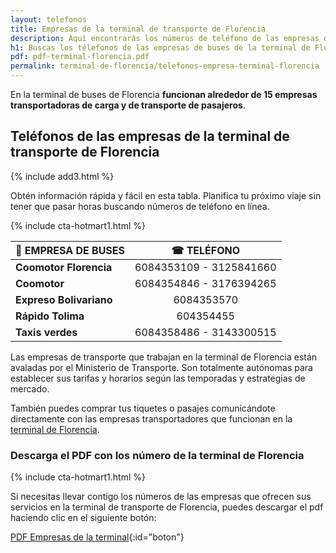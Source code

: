 ```yaml
---
layout: telefonos
title: Empresas de la terminal de transporte de Florencia
description: Aquí encontrarás los números de teléfono de las empresas de la Terminal de Transporte de Florencia. Llama o descarga la lista gratis.
h1: Buscas los télefonos de las empresas de buses de la terminal de Florencia?
pdf: pdf-terminal-florencia.pdf
permalink: terminal-de-florencia/telefonos-empresa-terminal-florencia
---
```

En la terminal de buses de Florencia **funcionan alrededor de 15 empresas transportadoras de carga y de transporte de pasajeros**.

## Teléfonos de las empresas de la terminal de transporte de Florencia

{% include add3.html %}

Obtén información rápida y fácil en esta tabla. Planifica tu próximo viaje sin tener que pasar horas buscando números de teléfono en línea.

{% include cta-hotmart1.html %}

| 🚌 EMPRESA DE BUSES | ☎ TELÉFONO |
| :--- | :---: |
| **Coomotor Florencia** | 6084353109 - 3125841660 |
| **Coomotor** | 6084354846 - 3176394265 |
| **Expreso Bolivariano** | 6084353570 |
| **Rápido Tolima** | 604354455 |
| **Taxis verdes** | 6084358486 - 3143300515 |

Las empresas de transporte que trabajan en la terminal de Florencia están avaladas por el Ministerio de Transporte. Son totalmente autónomas para establecer sus tarifas y horarios según las temporadas y estrategias de mercado.

También puedes comprar tus tiquetes o pasajes comunicándote directamente con las empresas transportadores que funcionan en la [terminal de Florencia]({{'terminal-de-florencia'|relative_url}} "Terminal de Florencia").

### Descarga el PDF con los número de la terminal de Florencia

{% include cta-hotmart1.html %}

Si necesitas llevar contigo los números de las empresas que ofrecen sus servicios en la terminal de transporte de Florencia, puedes descargar el pdf haciendo clic en el siguiente botón:

[PDF Empresas de la terminal]({{'assets/pdf-terminal-Florencia.pdf'|relative_url}}){:id="boton"}
